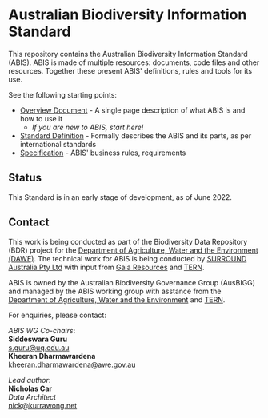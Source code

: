 # Australian Biodiversity Information Standard
This repository contains the Australian Biodiversity Information Standard (ABIS). ABIS is made of multiple resources: documents, code files and other resources. Together these present ABIS' definitions, rules and tools for its use.

See the following starting points:

* [Overview Document](https://ausbigg.github.io/abis/overview.html) - A single page description of what ABIS is and how to use it
    * _If you are new to ABIS, start here!_
* [Standard Definition](https://ausbigg.github.io/abis/standard.html) - Formally describes the ABIS and its parts, as per international standards
* [Specification](https://ausbigg.github.io/abis/specification.html) - ABIS' business rules, requirements

## Status

This Standard is in an early stage of development, as of June 2022. 

## Contact

This work is being conducted as part of the Biodiversity Data Repository (BDR) project for the [Department of Agriculture, Water and the Environment (DAWE)](https://www.awe.gov.au/). The technical work for ABIS is being conducted by [SURROUND Australia Pty Ltd](https://surroundaustralia.com) with input from [Gaia Resources](https://www.gaiaresources.com.au) and [TERN](https://www.tern.org.au). 

ABIS is owned by the Australian Biodiversity Governance Group (AusBIGG) and managed by the ABIS working group with asstance from the [Department of Agriculture, Water and the Environment](https://www.awe.gov.au) and [TERN](https://www.tern.org.au).

For enquiries, please contact:  

_ABIS WG Co-chairs_:  
**Siddeswara Guru**  
<s.guru@uq.edu.au>  
**Kheeran Dharmawardena**  
<kheeran.dharmawardena@awe.gov.au>

_Lead author_:  
**Nicholas Car**  
_Data Architect_  
<nick@kurrawong.net>  